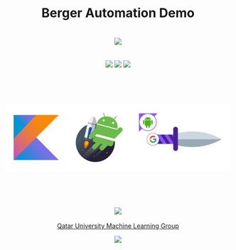 <h1 align="center">
Berger Automation Demo
<p>
<img src="https://raw.githubusercontent.com/catppuccin/catppuccin/main/assets/palette/macchiato.png" width="400" />
</p>
</h1>

<p align="center">
    <a href="https://github.com/atick-faisal/Berger-Android/releases"><img src="https://img.shields.io/github/release/atick-faisal/Berger-Android?colorA=363a4f&colorB=b7bdf8&style=for-the-badge"></a>
    <a href="https://github.com/atick-faisal/Berger-Android/issues"><img src="https://img.shields.io/github/issues/atick-faisal/Berger-Android?colorA=363a4f&colorB=f5a97f&style=for-the-badge"></a>
    <a href="https://github.com/atick-faisal/Berger-Android/contributors"><img src="https://img.shields.io/github/contributors/atick-faisal/Berger-Android?colorA=363a4f&colorB=a6da95&style=for-the-badge"></a>
</p>

<br>
<br>
<br>

<p align="center">
  <img src="technologies.png" width="700"/>
</p>

<br>
<br>
<br>

<p align="center"><img src="https://raw.githubusercontent.com/catppuccin/catppuccin/main/assets/footers/gray0_ctp_on_line.svg?sanitize=true" /></p>
<p align="center"><a href="https://sites.google.com/view/mchowdhury" target="_blank">Qatar University Machine Learning Group</a>
<p align="center"><a href="https://github.com/atick-faisal/Berger-Android/blob/main/LICENSE"><img src="https://img.shields.io/static/v1.svg?style=for-the-badge&label=License&message=MIT&logoColor=d9e0ee&colorA=363a4f&colorB=b7bdf8"/></a></p>
